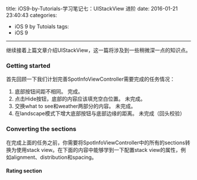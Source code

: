 title: iOS9-by-Tutorials-学习笔记七：UIStackView 进阶
date: 2016-01-21 23:40:43
categories:
  - iOS 9 by Tutoials
tags:
  - iOS 9
---    

继续接着上篇文章介绍UIStackView，这一篇将涉及到一些稍微深一点的知识点。

### Getting started
首先回顾一下我们计划完善SpotInfoViewController需要完成的任务情况：
1. 底部按钮间距不相同。 完成。
2. 点击Hide按钮，底部的内容应该填充空白位置。 未完成。
3. 交换what to see和weather两部分的内容。 未完成。
4. 在landscape模式下增大底部按钮与底部边缘的距离。 未完成（回头校验）

### Converting the sections   
在完成上面的任务之前，你需要将SpotInfoViewController中的所有的sections转换为使用stack view。在下面的内容中能够学到一下配置stack view的属性，例如alignment、distribution和spacing。

#### Rating section
